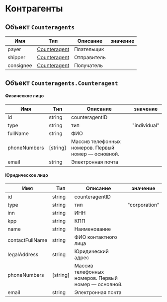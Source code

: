 # Контрагенты

## Объект `Counteragents`

Имя | Тип | Описание | значение
--- | --- | -------- | --------
payer | [Counteragent](#counteragent) |Плательщик
shipper | [Counteragent](#counteragent) |Отправитель
consignee | [Counteragent](#counteragent) |Получатель

## Объект <a name="counteragent">`Counteragents.Counteragent`</a>

#### Физическое лицо

Имя | Тип | Описание | значение
--- | --- | -------- | --------
id | string | counteragentID
type | string | тип | "individual"
fullName | string | ФИО
phoneNumbers | [string] | Массив телефонных номеров. Первый номер — основной.
email | string | Электронная почта

#### Юридическое лицо

Имя | Тип | Описание | значение
--- | --- | -------- | --------
id | string | counteragentID
type | string | тип | "corporation"
inn | string | ИНН
kpp | string | КПП
name | string | Наименование
contactFullName | string | ФИО контактного лица
legalAddress | string | Юридический адрес
phoneNumbers | [string] | Массив телефонных номеров. Первый номер — основной.
email | string | Электронная почта



